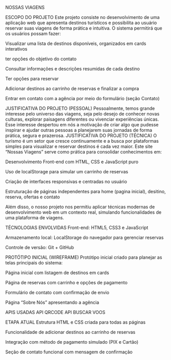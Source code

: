  NOSSAS VIAGENS
 
ESCOPO DO PROJETO
Este projeto consiste no desenvolvimento de uma aplicação web que apresenta destinos turísticos e possibilita ao usuário reservar suas viagens de forma prática e intuitiva.
O sistema permitirá que os usuários possam fazer:

Visualizar uma lista de destinos disponíveis, organizados em cards interativos

ter opções do objetivo do contato

Consultar informações e descrições resumidas de cada destino

Ter opções para reservar

Adicionar destinos ao carrinho de reservas e finalizar a compra

Entrar em contato com a agência por meio do formulário (seção Contato)

JUSTIFICATIVA DO PROJETO (PESSOAL)
Pessoalmente, temos grande interesse pelo universo das viagens, seja pelo desejo de conhecer novas culturas, explorar paisagens diferentes ou vivenciar experiências únicas. Esse interesse despertou em nós a motivação de criar algo que pudesse inspirar e ajudar outras pessoas a planejarem suas jornadas de forma prática, segura e prazerosa.
JUSTIFICATIVA DO PROJETO (TÉCNICA)
O turismo é um setor que cresce continuamente e a busca por plataformas simples para visualizar e reservar destinos é cada vez maior.
Este site “Nossas Viagens” serve como prática para consolidar conhecimentos em:

Desenvolvimento Front-end com HTML, CSS e JavaScript puro

Uso de localStorage para simular um carrinho de reservas

Criação de interfaces responsivas e centradas no usuário

Estruturação de páginas independentes para home (pagina inicial), desitino, reserva, ofertas e contato

Além disso, o nosso projeto nos permitiu aplicar técnicas modernas de desenvolvimento web em um contexto real, simulando funcionalidades de uma plataforma de viagens.

TÉCNOLOGIAS ENVOLVIDAS
Front-end: HTML5, CSS3 e JavaScript

Armazenamento local: LocalStorage do navegador para gerenciar reservas

Controle de versão: Git + GitHub



PROTÓTIPO INICIAL (WIREFRAME)
Protótipo inicial criado para planejar as telas principais do sistema:

Página inicial com listagem de destinos em cards

Página de reservas com carrinho e opções de pagamento

Formulário de contato com confirmação de envio

Página “Sobre Nós” apresentando a agência

APIS USADAS
API QRCODE
API BUSCAR VOOS

ETAPA ATUAL
Estrutura HTML e CSS criada para todas as páginas

Funcionalidade de adicionar destinos ao carrinho de reservas

Integração com método de pagamento simulado (PIX e Cartão)

Seção de contato funcional com mensagem de confirmação
